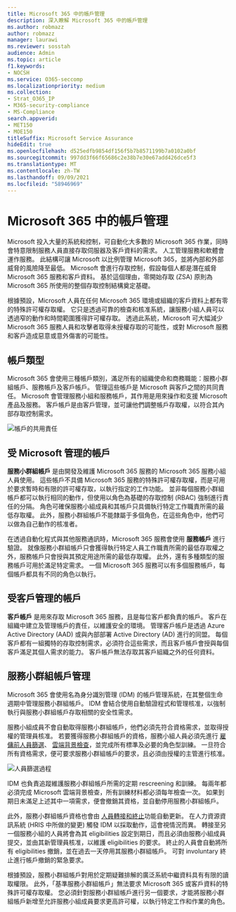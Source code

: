 ```yaml
---
title: Microsoft 365 中的帳戶管理
description: 深入瞭解 Microsoft 365 中的帳戶管理
ms.author: robmazz
author: robmazz
manager: laurawi
ms.reviewer: sosstah
audience: Admin
ms.topic: article
f1.keywords:
- NOCSH
ms.service: O365-seccomp
ms.localizationpriority: medium
ms.collection:
- Strat_O365_IP
- M365-security-compliance
- MS-Compliance
search.appverid:
- MET150
- MOE150
titleSuffix: Microsoft Service Assurance
hideEdit: true
ms.openlocfilehash: d525edfb9854df156f5b7b8571199b7a0102a0bf
ms.sourcegitcommit: 997dd3f66f65686c2e38b7e30e67add426dce5f3
ms.translationtype: MT
ms.contentlocale: zh-TW
ms.lasthandoff: 09/09/2021
ms.locfileid: "58946969"
---
```

# <a name="account-management-in-microsoft-365"></a>Microsoft 365 中的帳戶管理

Microsoft 投入大量的系統和控制，可自動化大多數的 Microsoft 365 作業，同時會特意限制服務人員直接存取伺服器及客戶資料的需求。 人工管理服務和軟體會運作服務。 此結構可讓 Microsoft 以比例管理 Microsoft 365，並將內部和外部威脅的風險降至最低。 Microsoft 會進行存取控制，假設每個人都是潛在威脅 Microsoft 365 服務和客戶資料。 基於這個理由，零開始存取 (ZSA) 原則為 Microsoft 365 所使用的整個存取控制結構奠定基礎。

根據預設，Microsoft 人員在任何 Microsoft 365 環境或組織的客戶資料上都有零的特殊許可權存取權。 它只是透過可靠的檢查和核准系統，讓服務小組人員可以透過窄的動作和時間範圍獲得許可權存取。 透過此系統，Microsoft 可大幅減少 Microsoft 365 服務人員和攻擊者取得未授權存取的可能性，或對 Microsoft 服務和客戶造成惡意或意外傷害的可能性。

## <a name="account-types"></a>帳戶類型

Microsoft 365 會使用三種帳戶類別，滿足所有的組織使命和商務職能：服務小群組帳戶、服務帳戶及客戶帳戶。 管理這些帳戶是 Microsoft 與客戶之間的共同責任。 Microsoft 會管理服務小組和服務帳戶，其作用是用來操作和支援 Microsoft 產品及服務。 客戶帳戶是由客戶管理，並可讓他們調整帳戶存取權，以符合其內部存取控制需求。

![帳戶的共用責任](../media/assurance-shared-responsibility-for-accounts.png)

## <a name="microsoft-managed-accounts"></a>受 Microsoft 管理的帳戶

**服務小群組帳戶** 是由開發及維護 Microsoft 365 服務的 Microsoft 365 服務小組人員使用。 這些帳戶不具備 Microsoft 365 服務的特殊許可權存取權，而是可用於要求暫時和有限的許可權存取，以執行指定的工作功能。 並非每個服務小群組帳戶都可以執行相同的動作，但使用以角色為基礎的存取控制 (RBAC) 強制進行責任的分隔。 角色可確保服務小組成員和其帳戶只具備執行特定工作職責所需的最低存取權。 此外，服務小群組帳戶不能隸屬于多個角色，在這些角色中，他們可以做為自己動作的核准者。

在透過自動化程式與其他服務通訊時，Microsoft 365 服務會使用 **服務帳戶** 進行驗證。 就像服務小群組帳戶只會獲得執行特定人員工作職責所需的最低存取權之外，服務帳戶只會授與其預定用途所需的最低存取權。 此外，還有多種類型的服務帳戶可用於滿足特定需求。 一個 Microsoft 365 服務可以有多個服務帳戶，每個帳戶都具有不同的角色以執行。

## <a name="customer-managed-accounts"></a>受客戶管理的帳戶

**客戶帳戶** 是用來存取 Microsoft 365 服務，且是每位客戶都負責的帳戶。 客戶在組織中建立及管理帳戶的責任，以維護安全的環境。 管理客戶帳戶是透過 Azure Active Directory (AAD) 或與內部部署 Active Directory (AD) 進行的同盟。 每個客戶都有一組獨特的存取控制需求，必須符合這些需求，而且客戶帳戶會授與每個客戶滿足其個人需求的能力。 客戶帳戶無法存取其客戶組織之外的任何資料。

## <a name="service-team-account-management"></a>服務小群組帳戶管理

Microsoft 365 會使用名為身分識別管理 (IDM) 的帳戶管理系統，在其整個生命週期中管理服務小群組帳戶。 IDM 會結合使用自動驗證程式和管理核准，以強制執行與服務小群組帳戶存取相關的安全性需求。

服務小組成員不會自動取得服務小群組帳戶，他們必須先符合資格需求，並取得授權的管理員核准。 若要獲得服務小群組帳戶的資格，服務小組人員必須先進行 [雇傭前人員篩選](assurance-pre-employment-screening.md)、 [雲端背景檢查](assurance-cloud-background-check.md)，並完成所有標準及必要的角色型訓練。 一旦符合所有資格需求，便可要求服務小群組帳戶的要求，且必須由授權的主管進行核准。

![人員篩選過程](../media/assurance-personnel-screening-process.png)

IDM 也負責追蹤維護服務小群組帳戶所需的定期 rescreening 和訓練。 每兩年都必須完成 Microsoft 雲端背景檢查，所有訓練材料都必須每年檢查一次。 如果到期日未滿足上述其中一項需求，便會撤銷其資格，並自動停用服務小群組帳戶。

此外，服務小群組帳戶資格也會由 [人員轉接和終止](assurance-employee-transfer-termination.md)功能自動更新。 在人力資源資訊系統 (HRIS 中所做的變更) 觸發 IDM 以採取動作，這會視情況而異。 轉接至另一個服務小組的人員將會為其 eligibilities 設定到期日，而且必須由服務小組成員提交，並由其新管理員核准，以維護 eligibilities 的要求。 終止的人員會自動將所有 eligibilities 撤銷，並在過去一天停用其服務小群組帳戶。 可對 involuntary 終止進行帳戶撤銷的緊急要求。

根據預設，服務小群組帳戶對用於定期疑難排解的廣泛系統中繼資料具有有限的讀取權限。 此外，「基準服務小群組帳戶」無法要求 Microsoft 365 或客戶資料的特殊許可權存取權。 您必須針對服務小群組帳戶進行另一個要求，才能將服務小群組帳戶新增至允許服務小組成員要求更高許可權，以執行特定工作和作業的角色。
